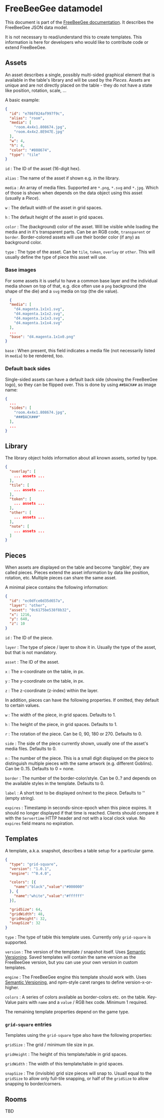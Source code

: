 # FreeBeeGee datamodel

This document is part of the [FreeBeeGee documentation](DOCS.md). It describes the FreeBeeGee JSON data model.

It is not necessary to read/understand this to create templates. This information is here for developers who would like to contribute code or extend FreeBeeGee.

## Assets

An asset describes a single, possibly multi-sided graphical element that is
available in the table's library and will be used by the *Pieces*. Assets are unique and are not directly placed
on the table - they do not have a state like position, rotation, scale, ...

A basic example:

```json
{
  "id": "e786f024af997f9c",
  "alias": "room",
  "media": [
    "room.4x4x1.808674.jpg",
    "room.4x4x2.8E947E.jpg"
  ],
  "w": 4,
  "h": 4,
  "color": "#808674",
  "type": "tile"
}
```

`id`
: The ID of the asset (16-digit hex).

`alias`
: The name of the asset if shown e.g. in the library.

`media`
: An array of media files. Supported are `*.png`, `*.svg` and `*.jpg`. Which of those is shown when depends on the data object using this asset (usually a *Piece*).

`w`
: The default width of the asset in grid spaces.

`h`
: The default height of the asset in grid spaces.

`color`
: The (background) color of the asset. Will be visible while loading the media and in it's transparent parts. Can be an RGB code, `transparent` or `border`. Border-colored assets will use their border color (if any) as background color.

`type`
: The type of the asset. Can be `tile`, `token`, `overlay` or `other`. This will usually define the type of piece this asset will use.

### Base images

For some assets it is useful to have a common base layer and the individual media shown on top of that, e.g. dice often use a `png` background (the shape of the die) and a `svg` media on top (the die value).

```json
  {
  "media": [
    "d4.magenta.1x1x1.svg",
    "d4.magenta.1x1x2.svg",
    "d4.magenta.1x1x3.svg",
    "d4.magenta.1x1x4.svg"
  ],
  ...
  "base": "d4.magenta.1x1x0.png"
}
```

`base`
: When present, this field indicates a media file (not necessarily listed in `media`) to be rendered, too.

### Default back sides

Single-sided assets can have a default back side (showing the FreeBeeGee logo), so they can be flipped over. This is done by using `##BACK##` as image name:

```json
{
  ...
  "sides": [
    "room.4x4x1.808674.jpg",
    "###BACK###"
  ],
  ...
}
```

## Library

The library object holds information about all known assets, sorted by type.

```json
{
  "overlay": [
    ... assets ...
  ],
  "tile": [
    ... assets ...
  ],
  "token": [
    ... assets ...
  ],
  "other": [
    ... assets ...
  ],
  "note": [
    ... assets ...
  ]
}
```

## Pieces

When assets are displayed on the table and become 'tangible', they are called pieces. Pieces extend the asset information by data like position, rotation, etc. Multiple pieces can share the same  asset.

A minimal piece contains the following information:

```json
{
  "id": "ec0dfce0d35d657a",
  "layer": "other",
  "asset": "0c6175be538f8b32",
  "x": 1216,
  "y": 640,
  "z": 10
}
```

`id`
: The ID of the piece.

`layer`
: The type of piece / layer to show it in. Usually the type of the asset, but that is not mandatory.

`asset`
: The ID of the asset.

`x`
: The x-coordinate on the table, in px.

`y`
: The y-coordinate on the table, in px.

`z`
: The z-coordinate (z-index) within the layer.

In addition, pieces can have the following properties. If omitted, they default to certain values.

`w`
: The width of the piece, in grid spaces. Defaults to 1.

`h`
: The height of the piece, in grid spaces. Defaults to 1.

`r`
: The rotation of the piece. Can be 0, 90, 180 or 270. Defaults to 0.

`side`
: The side of the piece currently shown, usually one of the asset's media files. Defaults to 0.

`n`
: The number of the piece. This is a small digit displayed on the piece to distinguish multiple pieces with the same artwork (e.g. different Goblins). Can be 0..15. Defaults to 0 = none.

`border`
: The number of the border-color/style. Can be 0..? and depends on the available styles in the template. Defaults to 0.

`label`
: A short text to be displayed on/next to the piece. Defaults to '' (empty string).

`expires`
: Timestamp in seconds-since-epoch when this piece expires. It should no longer displayed if that time is reached. Clients should compare it with the `Servertime` HTTP header and not with a local clock value. No `expires` field means no expiration.

## Templates

A template, a.k.a. snapshot, describes a table setup for a particular game.

```json
{
  "type": "grid-square",
  "version": "1.0.1",
  "engine": "^0.4.0",

  "colors": [{
    "name":"black","value":"#000000"
  }, {
    "name":"white","value":"#ffffff"
  }],

  "gridSize": 64,
  "gridWidth": 48,
  "gridHeight": 32,
  "snapSize": 32
}
```

`type`
: The type of table this template uses. Currently only `grid-square` is supported.

`version`
: The version of the template / snapshot itself. Uses [Semantic Versioning](https://semver.org/). Saved templates will contain the same version as the FreeBeeGee version, but you can use your own version in custom templates.

`engine`
: The FreeBeeGee engine this template should work with. Uses [Semantic Versioning](https://semver.org/), and npm-style caret ranges to define version-x-or-higher.

`colors`
: A series of colors available as border-colors etc. on the table. Key-Value pairs with `name` and a `value` / RGB hex code. Minimum 1 required.

The remaining template properties depend on the game type.

### `grid-square` entries

Templates using the `grid-square` type also have the following properties:

`gridSize`
: The grid / minimum tile size in px.

`gridHeight`
: The height of this template/table in grid spaces.

`gridWidth`
: The width of this template/table in grid spaces.

`snapSize`
: The (invisible) grid size pieces will snap to. Usuall equal to the `gridSize` to allow only full-tile snapping, or half of the `gridSize` to allow snapping to border/corners.


## Rooms

TBD
